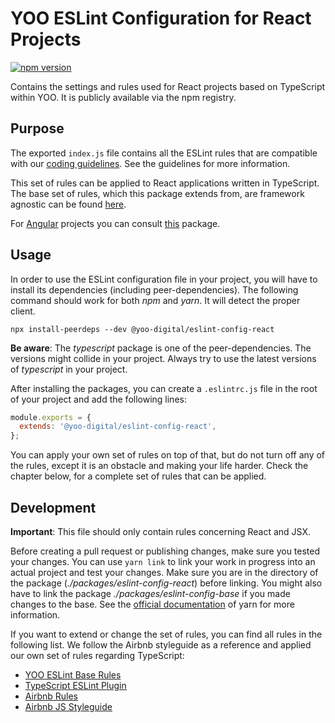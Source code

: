 # YOO ESLint Configuration for React Projects

[![npm version](https://badge.fury.io/js/%40yoo-digital%2Feslint-config-react.svg)](https://badge.fury.io/js/%40yoo-digital%2Feslint-config-react)

Contains the settings and rules used for React projects based on TypeScript within YOO.
It is publicly available via the npm registry.

## Purpose

The exported `index.js` file contains all the ESLint rules that are compatible with our [coding guidelines](https://yooapps.jira.com/wiki/spaces/FD/pages/1239187573/Coding+Guidelines).
See the guidelines for more information.

This set of rules can be applied to React applications written in TypeScript.
The base set of rules, which this package extends from, are framework agnostic can be found [here](https://www.npmjs.com/package/@yoo-digital/eslint-config-base).

For [Angular](https://www.npmjs.com/package/@yoo-digital/eslint-config-angular) projects you can
consult [this](https://www.npmjs.com/package/@yoo-digital/eslint-config-angular) package.

## Usage

In order to use the ESLint configuration file in your project, you will have to install
its dependencies (including peer-dependencies). The following command should work
for both _npm_ and _yarn_. It will detect the proper client.

```text
npx install-peerdeps --dev @yoo-digital/eslint-config-react
```

**Be aware**: The _typescript_ package is one of the peer-dependencies. The versions might collide in your project.
Always try to use the latest versions of _typescript_ in your project.

After installing the packages, you can create a `.eslintrc.js` file in the root of your project
and add the following lines:

```javascript
module.exports = {
  extends: '@yoo-digital/eslint-config-react',
};
```

You can apply your own set of rules on top of that, but do not turn off any of the rules,
except it is an obstacle and making your life harder. Check the chapter below, for a complete set of rules
that can be applied.

## Development

**Important**: This file should only contain rules concerning React and JSX.

Before creating a pull request or publishing changes, make sure you tested your changes.
You can use `yarn link` to link your work in progress into an actual project and test your changes.
Make sure you are in the directory of the package (_./packages/eslint-config-react_) before linking.
You might also have to link the package _./packages/eslint-config-base_ if you made changes to the base.
See the [official documentation](https://yarnpkg.com/lang/en/docs/cli/link/) of yarn for more information.

If you want to extend or change the set of rules, you can find all rules in the following list.
We follow the Airbnb styleguide as a reference and applied our own set of rules regarding TypeScript:

- [YOO ESLint Base Rules](https://www.npmjs.com/package/@yoo-digital/eslint-config-base)
- [TypeScript ESLint Plugin](https://github.com/typescript-eslint/typescript-eslint/tree/master/packages/eslint-plugin#supported-rules)
- [Airbnb Rules](https://github.com/airbnb/javascript/tree/master/packages/eslint-config-airbnb-base)
- [Airbnb JS Styleguide](https://github.com/airbnb/javascript)
